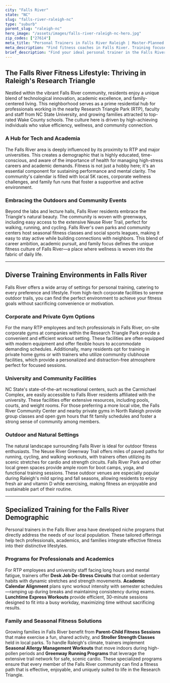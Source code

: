 ```yaml
---
city: "Falls River"
state: "NC"
slug: "falls-river-raleigh-nc"
type: "suburb"
parent_slug: "raleigh-nc"
hero_image: "/assets/images/falls-river-raleigh-nc-hero.jpg"
zip_codes: ["27614"]
meta_title: "Personal Trainers in Falls River Raleigh | Master-Planned Community Fitness"
meta_description: "Find fitness coaches in Falls River. Training focused on planned community amenities, family recreation programs, and North Raleigh active living."
brief_description: "Find your ideal personal trainer in the Falls River community of Raleigh's Research Triangle. We specialize in connecting busy tech professionals, RTP employees, NC State affiliates, and growing families with certified trainers who understand your schedule and goals. Whether you need stress-busting workouts, family fitness plans, or performance training, our local experts design personalized programs for your home, corporate gym, or the scenic Neuse River Greenway. Achieve a healthier lifestyle with a trainer matched perfectly to the unique demands of Triangle life."
---
```

## The Falls River Fitness Lifestyle: Thriving in Raleigh's Research Triangle

Nestled within the vibrant Falls River community, residents enjoy a unique blend of technological innovation, academic excellence, and family-centered living. This neighborhood serves as a prime residential hub for professionals working in the nearby Research Triangle Park (RTP), faculty and staff from NC State University, and growing families attracted to top-rated Wake County schools. The culture here is driven by high-achieving individuals who value efficiency, wellness, and community connection.

### A Hub for Tech and Academia

The Falls River area is deeply influenced by its proximity to RTP and major universities. This creates a demographic that is highly educated, time-conscious, and aware of the importance of health for managing high-stress careers and academic demands. Fitness is not just a hobby here; it's an essential component for sustaining performance and mental clarity. The community's calendar is filled with local 5K races, corporate wellness challenges, and family fun runs that foster a supportive and active environment.

### Embracing the Outdoors and Community Events

Beyond the labs and lecture halls, Falls River residents embrace the Triangle's natural beauty. The community is woven with greenways, including easy access to the extensive Neuse River Trail, perfect for walking, running, and cycling. Falls River's own parks and community centers host seasonal fitness classes and social sports leagues, making it easy to stay active while building connections with neighbors. This blend of career ambition, academic pursuit, and family focus defines the unique fitness culture of Falls River—a place where wellness is woven into the fabric of daily life.

---

## Diverse Training Environments in Falls River

Falls River offers a wide array of settings for personal training, catering to every preference and lifestyle. From high-tech corporate facilities to serene outdoor trails, you can find the perfect environment to achieve your fitness goals without sacrificing convenience or motivation.

### Corporate and Private Gym Options

For the many RTP employees and tech professionals in Falls River, on-site corporate gyms at companies within the Research Triangle Park provide a convenient and efficient workout setting. These facilities are often equipped with modern equipment and offer flexible hours to accommodate demanding schedules. Additionally, many residents opt for training in private home gyms or with trainers who utilize community clubhouse facilities, which provide a personalized and distraction-free atmosphere perfect for focused sessions.

### University and Community Facilities

NC State's state-of-the-art recreational centers, such as the Carmichael Complex, are easily accessible to Falls River residents affiliated with the university. These facilities offer extensive resources, including pools, courts, and weight rooms. For those preferring a more local vibe, the Falls River Community Center and nearby private gyms in North Raleigh provide group classes and open gym hours that fit family schedules and foster a strong sense of community among members.

### Outdoor and Natural Settings

The natural landscape surrounding Falls River is ideal for outdoor fitness enthusiasts. The Neuse River Greenway Trail offers miles of paved paths for running, cycling, and walking workouts, with trainers often utilizing its scenic stretches for cardio and strength circuits. Falls River Park and other local green spaces provide ample room for boot camps, yoga, and functional training sessions. These outdoor venues are especially popular during Raleigh's mild spring and fall seasons, allowing residents to enjoy fresh air and vitamin D while exercising, making fitness an enjoyable and sustainable part of their routine.

---

## Specialized Training for the Falls River Demographic

Personal trainers in the Falls River area have developed niche programs that directly address the needs of our local population. These tailored offerings help tech professionals, academics, and families integrate effective fitness into their distinctive lifestyles.

### Programs for Professionals and Academics

For RTP employees and university staff facing long hours and mental fatigue, trainers offer **Desk Job De-Stress Circuits** that combat sedentary habits with dynamic stretches and strength movements. **Academic Calendar Alignment** plans sync workout intensity with semester schedules—ramping up during breaks and maintaining consistency during exams. **Lunchtime Express Workouts** provide efficient, 30-minute sessions designed to fit into a busy workday, maximizing time without sacrificing results.

### Family and Seasonal Fitness Solutions

Growing families in Falls River benefit from **Parent-Child Fitness Sessions** that make exercise a fun, shared activity, and **Stroller Strength Classes** held in local parks. To handle Raleigh's climate, trainers implement **Seasonal Allergy Management Workouts** that move indoors during high-pollen periods and **Greenway Running Programs** that leverage the extensive trail network for safe, scenic cardio. These specialized programs ensure that every member of the Falls River community can find a fitness path that is effective, enjoyable, and uniquely suited to life in the Research Triangle.